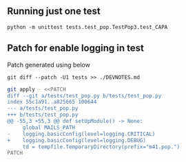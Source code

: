 
## Running just one test

```
python -m unittest tests.test_pop.TestPop3.test_CAPA
```

## Patch for enable logging in test

Patch generated using below
```
git diff --patch -U1 tests >> ./DEVNOTES.md
```

```bash
git apply - <<PATCH
diff --git a/tests/test_pop.py b/tests/test_pop.py
index 55c1a91..a825665 100644
--- a/tests/test_pop.py
+++ b/tests/test_pop.py
@@ -55,3 +55,3 @@ def setUpModule() -> None:
     global MAILS_PATH
-    logging.basicConfig(level=logging.CRITICAL)
+    logging.basicConfig(level=logging.DEBUG)
     td = tempfile.TemporaryDirectory(prefix="m41.pop.")
PATCH
```
